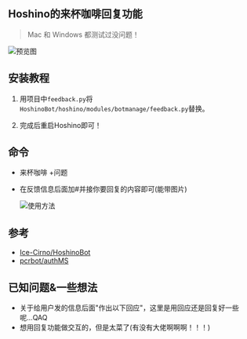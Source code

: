 ## Hoshino的来杯咖啡回复功能

> Mac 和 Windows 都测试过没问题！
>

![预览图](https://user-images.githubusercontent.com/25716090/190115469-62914d10-0f5a-4ee5-95d6-4d45bdda16b0.png)



## 安装教程

1. 用项目中`feedback.py`将`HoshinoBot/hoshino/modules/botmanage/feedback.py`替换。

4. 完成后重启Hoshino即可！

   

## 命令

- 来杯咖啡 +问题

- 在反馈信息后面加#并接你要回复的内容即可(能带图片)

  ![使用方法](https://user-images.githubusercontent.com/25716090/190115074-4cb4789b-6945-485d-9099-712837aed951.png)
  

## 参考

- [Ice-Cirno/HoshinoBot](https://github.com/Ice-Cirno/HoshinoBot)
- [pcrbot/authMS](https://github.com/pcrbot/authMS)



## 已知问题&一些想法

- 关于给用户发的信息后面"作出以下回应"，这里是用回应还是回复好一些呢...QAQ
- 想用回复功能做交互的，但是太菜了(有没有大佬啊啊啊！！！)
